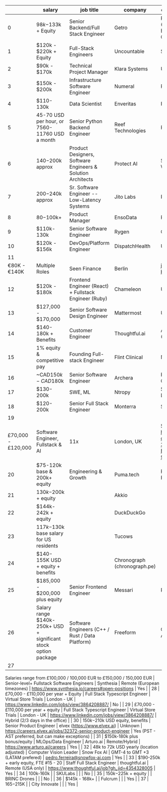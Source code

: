 |    | salary                                                                  | job title                                                   | company                      | company location                                     | link to apply                                                                       | remote                                             |
| -- | ----------------------------------------------------------------------- | ----------------------------------------------------------- | ---------------------------- | ---------------------------------------------------- | ----------------------------------------------------------------------------------- | -------------------------------------------------- |
| 0  | $98k-$133k + Equity                                                     | Senior Backend/Full Stack Engineer                          | Getro                        | Fully Remote (Europe, Lat Am, East Coast US, Canada) | email thomas@getro.com                                                              | Yes                                                |
| 1  | $120k - $220k + Equity                                                  | Full-Stack Engineers                                        | Uncountable                  | SF & Munich                                          | https://www.uncountable.com/hiring/hn                                               | No                                                 |
| 2  | $90k - $170k                                                            | Technical Project Manager                                   | Klara Systems                | US Remote                                            | https://klarasystems.com/careers/technical-project-manager-o...                     | Yes                                                |
| 3  | $150k - $200k                                                           | Infrastructure Software Engineer                            | Numeral                      | Remote                                               | https://www.ycombinator.com/companies/numeral/jobs/0A0z8tE-i...                     | Yes                                                |
| 4  | $110-130k                                                               | Data Scientist                                              | Enveritas                    | Remote / Global                                      | https://www.enveritas.org/jobs/data-scientist/                                      | Yes                                                |
| 5  | 45-70 USD per hour, or 7560-11760 USD a month                           | Senior Python Backend Engineer                              | Reef Technologies            | Remote                                               | https://careers.reef.pl/                                                            | Yes                                                |
| 6  | $140-$200k approx                                                       | Product Designers, Software Engineers & Solution Architects | Protect AI                   | Seattle, Washington                                  | https://protectai.com/careers                                                       | No                                                 |
| 7  | $200-$240k approx                                                       | Sr. Software Engineer -- Low-Latency Systems                | Jito Labs                    | Remote (US)                                          | www.jito.wtf                                                                        | Yes                                                |
| 8  | $80-$100k+                                                              | Product Manager                                             | EnsoData                     | Remote (US)                                          | https://apply.workable.com/ensodata/                                                | Yes                                                |
| 9  | $110k-130k                                                              | Senior Software Engineer                                    | Rygen                        | Greenville, SC                                       | https://www.linkedin.com/jobs/view/3872143630/                                      | No                                                 |
| 10 | $120k - $156k                                                           | DevOps/Platform Engineer                                    | DispatchHealth               | Unknown                                              | https://careers-dispatchhealth.icims.com/jobs/10930/senior-s...                     | Yes                                                |
| 11 | 
€80K - €140K                                                           | Multiple Roles                                              | Seen Finance                 | Berlin                                               | join-berlin@seen.com                                                                | No                                                 |
| 12 | $120k - $180k                                                           | Frontend Engineer (React) + Fullstack Engineer (Ruby)       | Chameleon                    | Unknown                                              | https://trychameleon.notion.site/Fullstack-Engineer-be6a2017...                     | Yes                                                |
| 13 | $127,000 - $170,000                                                     | Senior Software Design Engineer                             | Mattermost                   | US Remote                                            | https://jobs.lever.co/mattermost/baab2878-c4c4-495a-acd2-685...                     | Yes                                                |
| 14 | $140-180k + Benefits                                                    | Customer Engineer                                           | Thoughtful.ai                | Austin or Remote (US Only)                           | https://www.thoughtful.ai/job?gh_jid=4281691005                                     | Yes                                                |
| 15 | 1% equity & competitive pay                                             | Founding Full-stack Engineer                                | Flint Clinical               | NYC                                                  | Apply here! https://grnh.se/7db339034us                                             | No                                                 |
| 16 | ~CAD$150k - CAD$180k                                                    | Senior Software Engineer                                    | Archera                      | Remote (Canada Only)                                 | Email: jobs at ryzyliant dot com                                                    | Yes                                                |
| 17 | $130-200k                                                               | SWE, ML                                                     | Ntropy                       | San Francisco and London, UK                         | Email jobs@ntropy.com                                                               | No                                                 |
| 18 | $120-200k                                                               | Senior Full Stack Engineer                                  | Monterra                     | SF                                                   | https://monterra.notion.site/Senior-Full-Stack-Engineer-c411...                     | No                                                 |
| 19 | 
£70,000 - £120,000                                                     | Software Engineer, Fullstack & AI                           | 11x                          | London, UK                                           | See job details at: https://notch-cost-3cf.notion.site/AI-Engineer-9ac83534a70c4... | No                                                 |
| 20 | $75-120k base & 200k+ equity                                            | Engineering & Growth                                        | Puma.tech                    | Remote-first with PST overlap                        | Visit https://puma.tech or email careers+hn [at] pumabrowser.com                    | Yes                                                |
| 21 | $130k-$200k + equity                                                    |                                                             | Akkio                        |                                                      |                                                                                     | Yes                                                |
| 22 | $144k-242k + equity                                                     |                                                             | DuckDuckGo                   |                                                      |                                                                                     | Yes                                                |
| 23 | $117k-$130k base salary for US residents                                |                                                             | Tucows                       |                                                      |                                                                                     | Yes (GLOBAL)                                       |
| 24 | $140-155K USD + equity + benefits                                       |                                                             | Chronograph (chronograph.pe) |                                                      |                                                                                     |                                                    |
| 25 | $185,000 - $200,000 plus equity                                         | Senior Frontend Engineer                                    | Messari                      | Remote (US)                                          | https://boards.greenhouse.io/messari/jobs/4392059005                                | Yes                                                |
| 26 | Salary range $140k-250k+ USD + significant stock option package         | Software Engineers (C++ / Rust / Data Platform)             | Freeform                     | Onsite (Los Angeles, Ca)                             | https://grnh.se/f9add82d3us                                                         | No                                                 |
| 27 | 
Salaries range from 
£100,000 / 100,000 EUR to 
£150,000 / 150,000 EUR | Senior-level+ Fullstack Software Engineers                  | Synthesia                    | Remote (European timezones)                          | https://www.synthesia.io/careers#open-positions                                     | Yes                                                |
| 28 | 
£70,000 - £110,000 per year + Equity                                   | Full Stack Typescript Engineer                              | Virtual Store Trials         | London - UK                                          | https://www.linkedin.com/jobs/view/3864208887/                                      | No                                                 |
| 29 | 
£70,000 - £110,000 per year + equity                                   | Full Stack Typescript Engineer                              | Virtual Store Trials         | London - UK                                          | https://www.linkedin.com/jobs/view/3864208887/                                      | Hybrid (2/3 days in the office)                    |
| 30 | $150k-$210k USD equity, benefits                                        | Senior Product Engineer                                     | elvex (https://www.elvex.ai) | Unknown                                              | https://careers.elvex.ai/jobs/32372-senior-product-engineer                         | Yes (PST - AST preferred, but can make exceptions) |
| 31 | $150k-180k plus bonus/equity                                            | MLOps/Data Engineer                                         | Arturo.ai                    | Remote/Hybrid                                        | https://www.arturo.ai/careers                                                       | Yes                                                |
| 32 | 48k to 72k USD yearly (location adjusted)                               | Computer Vision Leader                                      | Snow Fox AI                  | GMT-4 to GMT +3 (LATAM prefered)                     | pedro.ferreira@snowfox-ai.com                                                       | Yes                                                |
| 33 | $190-250k + early equity, FTE #15 - 20                                  | Staff Full Stack Engineer                                   | thoughtful.ai                | Remote (USA only)                                    | https://www.thoughtful.ai/job?gh_jid=4354328005                                     | Yes                                                |
| 34 | 100k-160k                                                               |                                                             | SKULabs                      |                                                      |                                                                                     | No                                                 |
| 35 | $150k-$225k + equity                                                    |                                                             | BRINC Drones                 |                                                      |                                                                                     | No                                                 |
| 36 | $145k - 168k+                                                           |                                                             | Fulcrum                      |                                                      |                                                                                     | Yes                                                |
| 37 | $165-$215K                                                              |                                                             | City Innovate                |                                                      |                                                                                     | Yes                                                |
